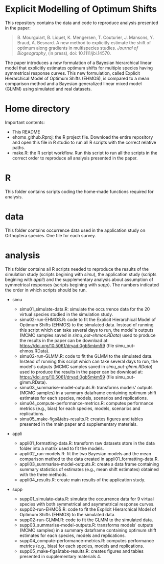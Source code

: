 # Explicit Modelling of Optimum Shifts

This repository contains the data and code to reproduce analysis presented in the paper:

> B. Mourguiart, B. Liquet, K. Mengersen, T. Couturier, J. Mansons, Y. Braud, A. Besnard. A new method to explicitly estimate the shift of optimum along gradients in multispecies studies. *Journal of Biogeography*, (in press), doi: 10.1111/jbi.14570.

The paper introduces a new formulation of a Bayesian hierarchical linear model that explicitly estimates optimum shifts for multiple species having symmetrical response curves. This new formulation, called Explicit Hierarchical Model of Optimum Shifts (EHMOS), is compared to a mean comparison method and a Bayesian generalized linear mixed model (GLMM) using simulated and real datasets.

# Home directory

Important contents:
- This README
- ehoms_github.Rproj: the R project file. Download the entire repository and open this file in R studio to run all R scripts with the correct relative paths.
- make.R: the R script workflow. Run this script to run all the scripts in the correct order to reproduce all analysis presented in the paper. 

# R
This folder contains scripts coding the home-made functions required for analysis.

# data
This folder contains occurrence data used in the application study on Orthoptera species. One file for each survey.

# analysis
This folder contains all R scripts needed to reproduce the results of the simulation study (scripts begining with *simu*), the application study (scripts begining with *appli*) and the supplementary analysis about assumption of symmetrical responses (scripts begining with *supp*). The numbers indicated the order in which scripts should be run.

- simu
  - simu01_simulate-data.R: simulate the occurrence data for the 20 virtual species studied in the simulation study.
  - simu02-run-EHMOS.R: code to fit the Explicit Hierarchical Model of Optimum Shifts (EHMOS) to the simulated data. Instead of running this script which can take several days to run, the model's outputs (MCMC samples saved in *simu_out-ehmos.RData*) used to produce the results in the paper can be download at: https://doi.org/10.5061/dryad.0gb5mkm59 (file simu_out-ehmos.RData). 
  - simu02-run-GLMM.R: code to fit the GLMM to the simulated data. Instead of running this script which can take several days to run, the model's outputs (MCMC samples saved in *simu_out-glmm.RData*) used to produce the results in the paper can be download at: https://doi.org/10.5061/dryad.0gb5mkm59 (file simu_out-glmm.RData). 
  - simu03_summarise-model-outputs.R: transforms models' outputs (MCMC samples) in a summary dataframe containing optimum shift estimates for each species, models, scenarios and replications. 
  - simu04_compute-performance-metrics.R: computes performance metrics (e.g., bias)  for each species, models, scenarios and replications. 
  - simu05_make-figs&tabs-results.R: creates figures and tables presented in the main paper and supplementary materials. 

- appli
  - appli01_formatting-data.R: transform raw datasets store in the data folder into a matrix used to fit the models.
  - appli02_run-models.R: fit the two Bayesian models and the mean comparison method to the data created in appli01_formatting-data.R.
  - appli03_summarise-model-outputs.R: create a data frame containing summary statistics of estimates (e.g., mean shift estimates) obtained with the three methods.
  - appli04_results.R: create main results of the application study.

- supp
  - supp01_simulate-data.R: simulate the occurrence data for 9 virtual species with both symmetrical and asymmetrical response curves.
  - supp02-run-EHMOS.R: code to fit the Explicit Hierarchical Model of Optimum Shifts (EHMOS) to the simulated data. 
  - supp02-run-GLMM.R: code to fit the GLMM to the simulated data. 
  - supp03_summarise-model-outputs.R: transforms models' outputs (MCMC samples) in a summary dataframe containing optimum shift estimates for each species, models and replications. 
  - supp04_compute-performance-metrics.R: computes performance metrics (e.g., bias)  for each species, models and replications. 
  - supp05_make-figs&tabs-results.R: creates figures and tables presented in supplementary materials 4. 
